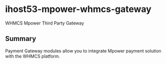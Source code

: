 # ihost53-mpower-whmcs-gateway
WHMCS Mpower Third Party Gateway

## Summary ##

Payment Gateway modules allow you to integrate Mpower payment solution with the WHMCS platform.
